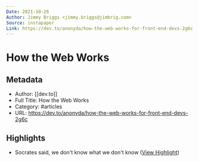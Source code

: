 ```yaml
---
Date: 2021-10-26
Author: Jimmy Briggs <jimmy.briggs@jimbrig.com>
Source: instapaper
Link: https://dev.to/anonyda/how-the-web-works-for-front-end-devs-2g6c
---
```

# How the Web Works

## Metadata
- Author: [[dev.to]]
- Full Title: How the Web Works
- Category: #articles
- URL: https://dev.to/anonyda/how-the-web-works-for-front-end-devs-2g6c

## Highlights
- Socrates said, we don't know what we don't know ([View Highlight](https://instapaper.com/read/1354419745/14361743))
